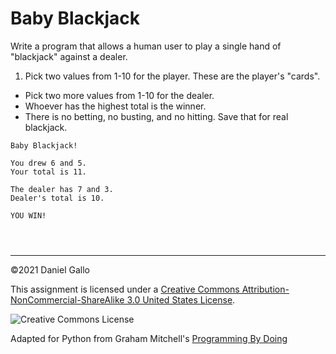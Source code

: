 # Baby Blackjack


Write a program that allows a human user to play a single hand of "blackjack"
against a dealer.


1. Pick two values from 1-10 for the player. These are the player's "cards".
 - Pick two more values from 1-10 for the dealer.
 - Whoever has the highest total is the winner.
 - There is no betting, no busting, and no hitting. Save that for real blackjack.






```
Baby Blackjack!

You drew 6 and 5.
Your total is 11.

The dealer has 7 and 3.
Dealer's total is 10.

YOU WIN!

```


```



```



---


©2021 Daniel Gallo


This assignment is licensed under a
[Creative Commons Attribution-NonCommercial-ShareAlike 3.0 United States License](https://creativecommons.org/licenses/by-nc-sa/3.0/us/deed.en_US).  

![Creative Commons License](images/by-nc-sa.png)





Adapted for Python from Graham Mitchell's [Programming By Doing](https://programmingbydoing.com/)